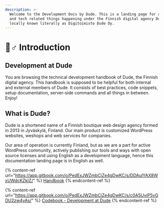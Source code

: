 ```yaml
---
description: >-
  Welcome to the Development Docs by Dude. This is a landing page for all code-
  and tech related things happening under the Finnish digital agency Dude,
  locally known literally as Digitoimisto Dude Oy.
---
```


# 🧙♂ Introduction

## Development at Dude

You are browsing the technical development handbook of Dude, the Finnish digital agency. This handbook is supposed to be helpful for both internal and external members of Dude. It consists of best practices, code snippets, setup documentation, server-side commands and all things in between. Enjoy!

## What is Dude?

Dude is a shortened name of a Finnish boutique web design agency formed in 2013 in Jyväskylä, Finland. Our main product is customized WordPress websites, weshops and web services for companies.

Our area of operation is currently Finland, but as we are a part for active WordPress community, actively publishing our tools and ways with open source licenses and using English as a development language, hence this documentation landing page is in English as well.

{% content-ref url="https://app.gitbook.com/o/PedExJWZmbCiZe4gDwKC/s/DDAulYAX8WxUWdcKZkIZ/" %}
[Handbook](https://app.gitbook.com/o/PedExJWZmbCiZe4gDwKC/s/DDAulYAX8WxUWdcKZkIZ/)
{% endcontent-ref %}

{% content-ref url="https://app.gitbook.com/o/PedExJWZmbCiZe4gDwKC/s/c0A5UviP5vGDU2zw4yAs/" %}
[Codebook - Development at Dude](https://app.gitbook.com/o/PedExJWZmbCiZe4gDwKC/s/c0A5UviP5vGDU2zw4yAs/)
{% endcontent-ref %}

